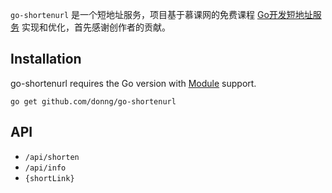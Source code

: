 `go-shortenurl` 是一个短地址服务，项目基于慕课网的免费课程 [Go开发短地址服务](https://www.imooc.com/learn/1150) 实现和优化，首先感谢创作者的贡献。

## Installation

go-shortenurl requires the Go version with [Module](https://github.com/golang/go/wiki/Modules) support.

```
go get github.com/donng/go-shortenurl
```

## API

- `/api/shorten`
- `/api/info`
- `{shortLink}`
